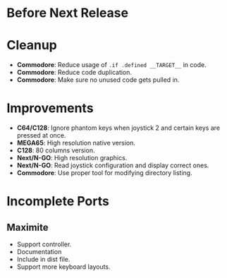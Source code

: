 # Before Next Release

# Cleanup

- **Commodore**: Reduce usage of `.if .defined __TARGET__` in code.
- **Commodore**: Reduce code duplication.
- **Commodore**: Make sure no unused code gets pulled in.

# Improvements

- **C64/C128**: Ignore phantom keys when joystick 2 and certain keys are pressed at once.
- **MEGA65**: High resolution native version.
- **C128**: 80 columns version.
- **Next/N-GO**: High resolution graphics.
- **Next/N-GO**: Read joystick configuration and display correct ones.
- **Commodore**: Use proper tool for modifying directory listing.

# Incomplete Ports

## Maximite

- Support controller.
- Documentation
- Include in dist file.
- Support more keyboard layouts.

